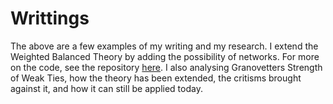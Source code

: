 # Writtings

The above are a few examples of my writing and my research. I extend the Weighted Balanced Theory by adding the possibility of networks. For more on the code, see the repository [here](https://github.com/zach-porter/ABM-Networked-Weighted-Balance-Theory). I also analysing Granovetters Strength of Weak Ties, how the theory has been extended, the critisms brought against it, and how it can still be applied today.
